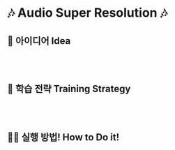# 🎶 Audio Super Resolution 🎶
## 👀 아이디어 Idea



<br>


<br>


## 🚀 학습 전략 Training Strategy


<br>


<br>


## 💁‍♂️ 실행 방법! How to Do it!


<br>


<br>

